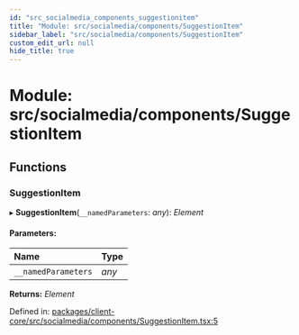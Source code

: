 ```yaml
---
id: "src_socialmedia_components_suggestionitem"
title: "Module: src/socialmedia/components/SuggestionItem"
sidebar_label: "src/socialmedia/components/SuggestionItem"
custom_edit_url: null
hide_title: true
---
```


# Module: src/socialmedia/components/SuggestionItem

## Functions

### SuggestionItem

▸ **SuggestionItem**(`__namedParameters`: *any*): *Element*

#### Parameters:

Name | Type |
:------ | :------ |
`__namedParameters` | *any* |

**Returns:** *Element*

Defined in: [packages/client-core/src/socialmedia/components/SuggestionItem.tsx:5](https://github.com/xr3ngine/xr3ngine/blob/77d12cea0/packages/client-core/src/socialmedia/components/SuggestionItem.tsx#L5)
